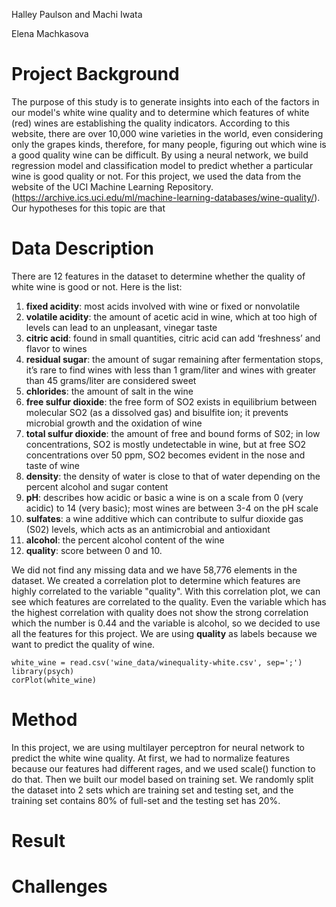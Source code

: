 Halley Paulson and Machi Iwata

Elena Machkasova


# Project Background
The purpose of this study is to generate insights into each of the factors in our model's white wine quality and to determine which features of white (red) wines are establishing the quality indicators. According to this website, there are over 10,000 wine varieties in the world, even considering only the grapes kinds, therefore, for many people, figuring out which wine is a good quality wine can be difficult. By using a neural network, we build regression model and classification model to predict whether a particular wine is good quality or not. For this project, we used the data from the website of the UCI Machine Learning Repository. (https://archive.ics.uci.edu/ml/machine-learning-databases/wine-quality/). Our hypotheses for this topic are that 


# Data Description

There are 12 features in the dataset to determine whether the quality of white wine is good or not. Here is the list:

1. **fixed acidity**: most acids involved with wine or fixed or nonvolatile
2. **volatile acidity**: the amount of acetic acid in wine, which at too high of levels can lead to an unpleasant, vinegar taste
3. **citric acid**: found in small quantities, citric acid can add ‘freshness’ and flavor to wines
4. **residual sugar**: the amount of sugar remaining after fermentation stops, it’s rare to find wines with less than 1 gram/liter and wines with greater than 45 grams/liter are considered sweet
5. **chlorides**: the amount of salt in the wine
6. **free sulfur dioxide**: the free form of SO2 exists in equilibrium between molecular SO2 (as a dissolved gas) and bisulfite ion; it prevents microbial growth and the oxidation of wine
7. **total sulfur dioxide**: the amount of free and bound forms of S02; in low concentrations, SO2 is mostly undetectable in wine, but at free SO2 concentrations over 50 ppm, SO2 becomes evident in the nose and taste of wine
8. **density**: the density of water is close to that of water depending on the percent alcohol and sugar content
9. **pH**: describes how acidic or basic a wine is on a scale from 0 (very acidic) to 14 (very basic); most wines are between 3-4 on the pH scale
10. **sulfates**: a wine additive which can contribute to sulfur dioxide gas (S02) levels, which acts as an antimicrobial and antioxidant
11. **alcohol**: the percent alcohol content of the wine
12. **quality**: score between 0 and 10.

We did not find any missing data and we have 58,776 elements in the dataset. We created a correlation plot to determine which features are highly correlated to the variable "quality". With this correlation plot, we can see which features are correlated to the quality. Even the variable which has the highest correlation with quality does not show the strong correlation which the number is 0.44 and the variable is alcohol, so we decided to use all the features for this project. We are using **quality** as labels because we want to predict the quality of wine. 

<!-- alcohol, volatile.acidity. sulphates total.sulfur.dioxide might be the top features we want to have-->

```{r}
white_wine = read.csv('wine_data/winequality-white.csv', sep=';')
library(psych)
corPlot(white_wine)
```

# Method
In this project, we are using multilayer perceptron for neural network to predict the white wine quality. <!-- I need your help with the "why" part-->
At first, we had to normalize features because our features had different rages, and we used scale() function to do that. Then we built our model based on training set. We randomly split the dataset into 2 sets which are training set and testing set, and the training set contains 80% of full-set and the testing set has 20%.  


# Result

# Challenges




